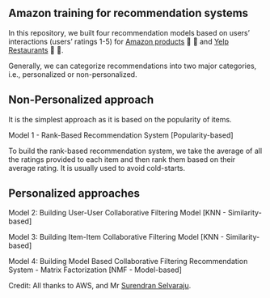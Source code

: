 ## Amazon training for recommendation systems 

In this repository, we built four recommendation models based on users’ interactions (users’ ratings 1-5) for [Amazon products](https://github.com/KAFSALAH/AWS_Workshop_Recommendation_Systems/blob/main/Amazon_Products_Recommendation.ipynb) :shirt: :handbag: and [Yelp Restaurants](https://github.com/KAFSALAH/AWS_Workshop_Recommendation_Systems/blob/main/Yelp_Restaurants_Recommendation.ipynb) :lobster: :doughnut:.

Generally, we can categorize recommendations into two major categories, i.e., personalized or non-personalized.

## Non-Personalized approach 

It is the simplest approach as it is based on the popularity of items. 

Model 1 - Rank-Based Recommendation System [Popularity-based]

To build the rank-based recommendation system, we take the average of all the ratings provided to each item and then rank them based on their average rating. It is usually used to avoid cold-starts. 

## Personalized approaches  
Model 2: Building User-User Collaborative Filtering Model [KNN - Similarity-based]

Model 3: Building Item-Item Collaborative Filtering Model [KNN - Similarity-based]

Model 4: Building Model Based Collaborative Filtering Recommendation System - Matrix Factorization [NMF - Model-based]

Credit: All thanks to AWS, and Mr [Surendran Selvaraju](https://www.linkedin.com/in/surendr/).
